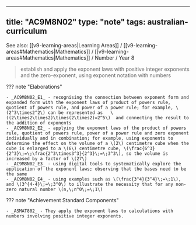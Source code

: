 
---
title: "AC9M8N02"
type: "note"
tags: australian-curriculum
---

See also: [[v9-learning-areas|Learning Areas]] / [[v9-learning-areas#Mathematics|Mathematics]] / [[v9-learning-areas#Mathematics|Mathematics]] / Number / Year 8

> establish and apply the exponent laws with positive integer exponents and the zero-exponent, using exponent notation with numbers

??? note "Elaborations"

	- _AC9M8N02_E1_ - recognising the connection between exponent form and expanded form with the exponent laws of product of powers rule, quotient of powers rule, and power of a power rule; for example, \(2^3\times2^2\) can be represented as   \((2\times2\times2)\times(2\times2)=2^5\)  and connecting the result to the addition of exponents
	- _AC9M8N02_E2_ - applying the exponent laws of the product of powers rule, quotient of powers rule, power of a power rule and zero exponent individually and in combination; for example, using exponents to determine the effect on the volume of a \(2\) centimetre cube when the cube is enlarged to a \(6\) centimetre cube, \(\frac{6^3}{2^3}\;=\;\frac{2^3\times3^3}{2^3}\;=\;3^3\), so the volume is increased by a factor of \(27\)
	- _AC9M8N02_E3_ - using digital tools to systematically explore the application of the exponent laws; observing that the bases need to be the same
	- _AC9M8N02_E4_ - using examples such as \(\frac{3^4}{3^4}\;=\;1\), and \(3^{4-4}\;=\;3^0\) to illustrate the necessity that for any non-zero natural number \(n,\;n^0\;=\;1\)
??? note "Achievement Standard Components"

	- _ASMAT802_ - They apply the exponent laws to calculations with numbers involving positive integer exponents.

[//begin]: # "Autogenerated link references for markdown compatibility"
[v9-learning-areas]: ..%2Fv9-learning-areas "Learning Areas"
[//end]: # "Autogenerated link references" 
